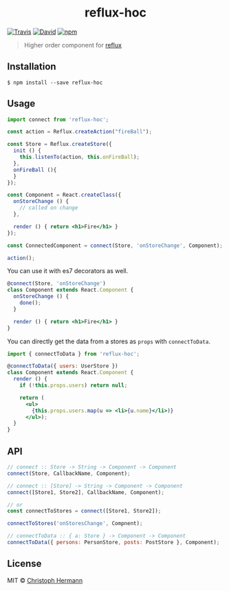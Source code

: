 <h1 align="center">reflux-hoc</h1>

[![Travis](https://img.shields.io/travis/stoeffel/reflux-hoc.svg?style=flat-square)](https://travis-ci.org/stoeffel/reflux-hoc)
[![David](https://img.shields.io/david/stoeffel/reflux-hoc.svg?style=flat-square)](https://david-dm.org/stoeffel/reflux-hoc)
[![npm](https://img.shields.io/npm/v/reflux-hoc.svg?style=flat-square)](https://www.npmjs.com/package/reflux-hoc)

> Higher order component for [reflux][r]

## Installation

```
$ npm install --save reflux-hoc
```

## Usage

```jsx
import connect from 'reflux-hoc';

const action = Reflux.createAction("fireBall");

const Store = Reflux.createStore({
  init () {
    this.listenTo(action, this.onFireBall);
  },
  onFireBall (){
  }
});

const Component = React.createClass({
  onStoreChange () {
    // called on change
  },

  render () { return <h1>Fire</h1> }
});

const ConnectedComponent = connect(Store, 'onStoreChange', Component);

action();
```

You can use it with es7 decorators as well.

```jsx
@connect(Store, 'onStoreChange')
class Component extends React.Component {
  onStoreChange () {
    done();
  }

  render () { return <h1>Fire</h1> }
}
```

You can directly get the data from a stores as `props` with `connectToData`.

```jsx
import { connectToData } from 'reflux-hoc';

@connectToData({ users: UserStore })
class Component extends React.Component {
  render () {
    if (!this.props.users) return null;

    return (
      <ul>
        {this.props.users.map(u => <li>{u.name}</li>)}
      </ul>);
  }
}
```


## API

```js
// connect :: Store -> String -> Component -> Component
connect(Store, CallbackName, Component);

// connect :: [Store] -> String -> Component -> Component
connect([Store1, Store2], CallbackName, Component);

// or
const connectToStores = connect([Store1, Store2]);

connectToStores('onStoresChange', Compnent);

// connectToData :: { a: Store } -> Component -> Component
connectToData({ persons: PersonStore, posts: PostStore }, Component);
```


## License

MIT © [Christoph Hermann](http://stoeffel.github.io)

[r]: https://github.com/reflux/refluxjs
